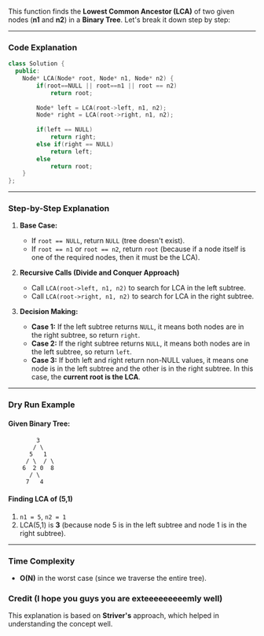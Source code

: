 This function finds the **Lowest Common Ancestor (LCA)** of two given nodes (**n1** and **n2**) in a **Binary Tree**. Let's break it down step by step:

---

### **Code Explanation**
```cpp
class Solution {
  public:
    Node* LCA(Node* root, Node* n1, Node* n2) {
        if(root==NULL || root==n1 || root == n2)
            return root;
        
        Node* left = LCA(root->left, n1, n2);
        Node* right = LCA(root->right, n1, n2);
        
        if(left == NULL) 
            return right;
        else if(right == NULL)
            return left;
        else 
            return root;
    }
};
```

---

### **Step-by-Step Explanation**
1. **Base Case:**  
   - If `root == NULL`, return `NULL` (tree doesn't exist).
   - If `root == n1` or `root == n2`, return `root` (because if a node itself is one of the required nodes, then it must be the LCA).

2. **Recursive Calls (Divide and Conquer Approach)**  
   - Call `LCA(root->left, n1, n2)` to search for LCA in the left subtree.
   - Call `LCA(root->right, n1, n2)` to search for LCA in the right subtree.

3. **Decision Making:**  
   - **Case 1:** If the left subtree returns `NULL`, it means both nodes are in the right subtree, so return `right`.
   - **Case 2:** If the right subtree returns `NULL`, it means both nodes are in the left subtree, so return `left`.
   - **Case 3:** If both left and right return non-NULL values, it means one node is in the left subtree and the other is in the right subtree. In this case, the **current root is the LCA**.

---

### **Dry Run Example**
#### **Given Binary Tree:**
```
        3
       / \
      5   1
     / \  / \
    6  2 0  8
      / \
     7   4
```
#### **Finding LCA of (5,1)**
1. `n1 = 5`, `n2 = 1`
2. LCA(5,1) is **3** (because node 5 is in the left subtree and node 1 is in the right subtree).

---

### **Time Complexity**
- **O(N)** in the worst case (since we traverse the entire tree).

### **Credit** (I hope you guys you are exteeeeeeeeemly well)
This explanation is based on **Striver's** approach, which helped in understanding the concept well. 